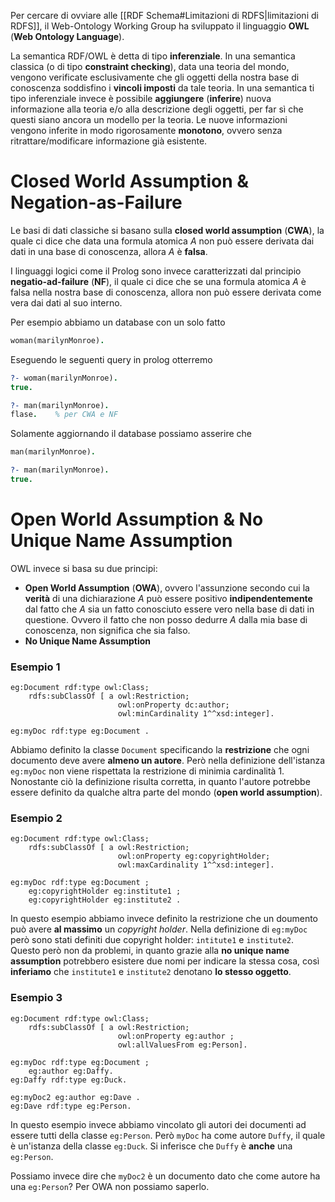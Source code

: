 Per cercare di ovviare alle [[RDF Schema#Limitazioni di RDFS|limitazioni di RDFS]], il Web-Ontology Working Group ha sviluppato il linguaggio **OWL** (**Web Ontology Language**).

La semantica RDF/OWL è detta di tipo **inferenziale**.
In una semantica classica (o di tipo **constraint checking**), data una teoria del mondo, vengono verificate esclusivamente che gli oggetti della nostra base di conoscenza soddisfino i **vincoli imposti** da tale teoria.
In una semantica ti tipo inferenziale invece è possibile **aggiungere** (**inferire**) nuova informazione alla teoria e/o alla descrizione degli oggetti, per far sì che questi siano ancora un modello per la teoria.
Le nuove informazioni vengono inferite in modo rigorosamente **monotono**, ovvero senza ritrattare/modificare informazione già esistente.

# Closed World Assumption & Negation-as-Failure
Le basi di dati classiche si basano sulla **closed world assumption** (**CWA**), la quale ci dice che data una formula atomica $A$ non può essere derivata dai dati in una base di conoscenza, allora $A$ è **falsa**.

I linguaggi logici come il Prolog sono invece caratterizzati dal principio **negatio-ad-failure** (**NF**), il quale ci dice che se una formula atomica $A$ è falsa nella nostra base di conoscenza, allora non può essere derivata come vera dai dati al suo interno.

Per esempio abbiamo un database con un solo fatto
```prolog
woman(marilynMonroe).
```
Eseguendo le seguenti query in prolog otterremo
```prolog
?- woman(marilynMonroe).
true.

?- man(marilynMonroe).
flase.    % per CWA e NF
```
Solamente aggiornando il database possiamo asserire che
```prolog
man(marilynMonroe).

?- man(marilynMonroe).
true.
```

# Open World Assumption & No Unique Name Assumption
OWL invece si basa su due principi:
- **Open World Assumption** (**OWA**), ovvero l'assunzione secondo cui la **verità** di una dichiarazione $A$ può essere positivo **indipendentemente** dal fatto che $A$ sia un fatto conosciuto essere vero nella base di dati in questione. Ovvero il fatto che non posso dedurre $A$ dalla mia base di conoscenza, non significa che sia falso.
- **No Unique Name Assumption**

### Esempio 1
```turtle
eg:Document rdf:type owl:Class;
	rdfs:subClassOf [ a owl:Restriction;
						owl:onProperty dc:author;
						owl:minCardinality 1^^xsd:integer].

eg:myDoc rdf:type eg:Document .
```

Abbiamo definito la classe `Document` specificando la **restrizione** che ogni documento deve avere **almeno un autore**.
Però nella definizione dell'istanza `eg:myDoc` non viene rispettata la restrizione di minimia cardinalità 1.
Nonostante ciò la definizione risulta corretta, in quanto l'autore potrebbe essere definito da qualche altra parte del mondo (**open world assumption**).

### Esempio 2
```turtle
eg:Document rdf:type owl:Class;
	rdfs:subClassOf [ a owl:Restriction;
						owl:onProperty eg:copyrightHolder;
						owl:maxCardinality 1^^xsd:integer].

eg:myDoc rdf:type eg:Document ;
	eg:copyrightHolder eg:institute1 ;
	eg:copyrightHolder eg:institute2 .
```
In questo esempio abbiamo invece definito la restrizione che un doumento può avere **al massimo** un *copyright holder*.
Nella definizione di `eg:myDoc` però sono stati definiti due copyright holder: `intitute1` e `institute2`.
Questo però non da problemi, in quanto grazie alla **no unique name assumption** potrebbero esistere due nomi per indicare la stessa cosa, così **inferiamo** che `institute1` e `institute2` denotano **lo stesso oggetto**.

### Esempio 3
```turtle
eg:Document rdf:type owl:Class;
	rdfs:subClassOf [ a owl:Restriction;
						owl:onProperty eg:author ;
						owl:allValuesFrom eg:Person].

eg:myDoc rdf:type eg:Document ;
	eg:author eg:Daffy.
eg:Daffy rdf:type eg:Duck.

eg:myDoc2 eg:author eg:Dave .
eg:Dave rdf:type eg:Person.
```
In questo esempio invece abbiamo vincolato gli autori dei documenti ad essere tutti della classe `eg:Person`.
Però `myDoc` ha come autore `Duffy`, il quale è un'istanza della classe `eg:Duck`.
Si inferisce che `Duffy` è **anche** una `eg:Person`.

Possiamo invece dire che `myDoc2` è un documento dato che come autore ha una `eg:Person`?
Per OWA non possiamo saperlo.

